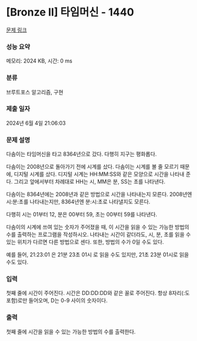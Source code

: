 # [Bronze II] 타임머신 - 1440 

[문제 링크](https://www.acmicpc.net/problem/1440) 

### 성능 요약

메모리: 2024 KB, 시간: 0 ms

### 분류

브루트포스 알고리즘, 구현

### 제출 일자

2024년 6월 4일 21:06:03

### 문제 설명

<p>다솜이는 타임머신을 타고 8364년으로 갔다. 다행히 지구는 평화롭다.</p>

<p>다솜이는 2008년으로 돌아가기 전에 시계를 샀다. 다솜이는 시계를 볼 줄 모르기 때문에, 디지털 시계를 샀다. 디지털 시계는 HH:MM:SS와 같은 모양으로 시간을 나타내 준다. 그리고 앞에서부터 차례대로 HH는 시, MM은 분, SS는 초를 나타낸다.</p>

<p>다솜이는 8364년에는 2008년과 같은 방법으로 시간을 나타내는지 모른다. 2008년엔 시:분:초를 나타내는지만, 8364년엔 분:시:초로 나타낼지도 모른다.</p>

<p>다행히 시는 01부터 12, 분은 00부터 59, 초는 00부터 59를 나타낸다.</p>

<p>다솜이의 시계에 쓰여 있는 숫자가 주어졌을 때, 이 시간을 읽을 수 있는 가능한 방법의 수를 출력하는 프로그램을 작성하시오. 나타내는 시간이 같더라도, 시, 분, 초를 읽을 수 있는 위치가 다르면 다른 방법으로 센다. 또한, 방법의 수가 0일 수도 있다.</p>

<p>예를 들어, 21:23:01 은 21분 23초 01시 로 읽을 수도 있지만, 21초 23분 01시로 읽을 수도 있다.</p>

### 입력 

 <p>첫째 줄에 시간이 주어진다. 시간은 DD:DD:DD와 같은 꼴로 주어진다. 항상 8자리(:도 포함)로만 들어오며, D는 0-9 사이의 숫자이다.</p>

### 출력 

 <p>첫째 줄에 시간을 읽을 수 있는 가능한 방법의 수를 출력한다.</p>

